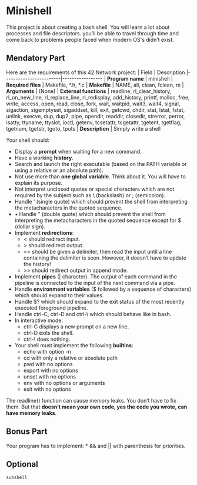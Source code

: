 # Minishell
This project is about creating a bash shell. You will learn a lot about processes and file descriptors.
you’ll be able to travel through time and come back to problems people faced when modern OS's didn’t exist.

## Mendatory Part
Here are the requirements of this 42 Network project:
| Field                  | Description
|------------------------|-----------------
| **Program name**       | minishell
| **Required files**     | Makefile, *.h, *.c
| **Makefile**           | NAME, all, clean, fclean, re
| **Arguments**          | (None)
| **External functions** | readline, rl_clear_history, rl_on_new_line, rl_replace_line, rl_redisplay, add_history, printf, malloc, free, write, access, open, read, close, fork, wait, waitpid, wait3, wait4, signal, sigaction, sigemptyset, sigaddset, kill, exit, getcwd, chdir, stat, lstat, fstat, unlink, execve, dup, dup2, pipe, opendir, readdir, closedir, strerror, perror, isatty, ttyname, ttyslot, ioctl, getenv, tcsetattr, tcgetattr, tgetent, tgetflag, tgetnum, tgetstr, tgoto, tputs
| **Description**        | Simply write a shell

Your shell should:
* Display a **prompt** when waiting for a new command.
* Have a working **history**.
* Search and launch the right executable (based on the PATH variable or using a relative or an absolute path).
* Not use more than **one global variable**. Think about it. You will have to explain its purpose.
* Not interpret unclosed quotes or special characters which are not required by the subject such as \ (backslash) or ; (semicolon).
* Handle ’ (single quote) which should prevent the shell from interpreting the metacharacters in the quoted sequence.
* • Handle " (double quote) which should prevent the shell from interpreting the metacharacters in the quoted sequence except for $ (dollar sign).
* Implement **redirections**:
	* < should redirect input.
	* \> should redirect output.
	* << should be given a delimiter, then read the input until a line containing the delimiter is seen. However, it doesn’t have to update the history!
	* \>\> should redirect output in append mode.
* Implement **pipes** (| character). The output of each command in the pipeline is connected to the input of the next command via a pipe.
* Handle **environment variables** ($ followed by a sequence of characters) which should expand to their values.
* Handle $? which should expand to the exit status of the most recently executed foreground pipeline.
* Handle ctrl-C, ctrl-D and ctrl-\ which should behave like in bash.
* In interactive mode:
	* ctrl-C displays a new prompt on a new line.
	* ctrl-D exits the shell.
	* ctrl-\ does nothing.
* Your shell must implement the following **builtins**:
	* echo with option -n
	* cd with only a relative or absolute path
	* pwd with no options
	* export with no options
	* unset with no options
	* env with no options or arguments
	* exit with no options

The readline() function can cause memory leaks. You don’t have to fix them. But that **doesn’t mean your own code, yes the code you wrote, can have memory leaks**.

## Bonus Part
Your program has to implement:
	* && and || with parenthesis for priorities.
## Optional
    subshell
